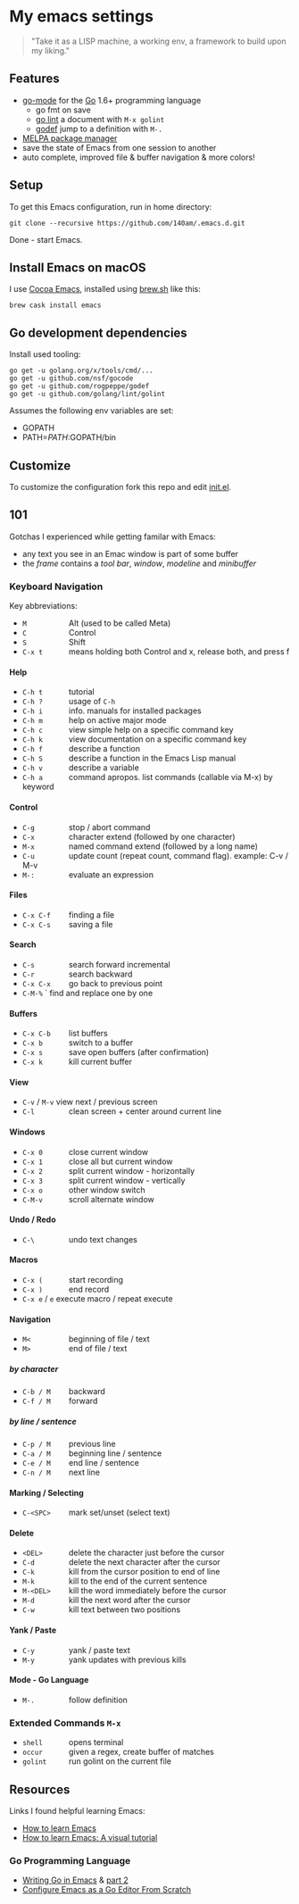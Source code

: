 # My emacs settings

> "Take it as a LISP machine, a working env, a framework to build upon my liking."


## Features

- [go-mode](https://github.com/dominikh/go-mode.el) for the [Go](https://golang.org/) 1.6+ programming language
  - go fmt on save
  - [go lint](https://github.com/golang/lint) a document with `M-x golint`
  - [godef](https://github.com/rogpeppe/godef) jump to a definition with `M-.`
- [MELPA package manager](https://melpa.org/)
- save the state of Emacs from one session to another
- auto complete, improved file & buffer navigation & more colors!

## Setup

To get this Emacs configuration, run in home directory:

    git clone --recursive https://github.com/140am/.emacs.d.git

Done - start Emacs.

## Install Emacs on macOS

I use [Cocoa Emacs](https://emacsformacosx.com/), installed using [brew.sh](http://brew.sh/) like this:

    brew cask install emacs

## Go development dependencies

Install used tooling:

```
go get -u golang.org/x/tools/cmd/...
go get -u github.com/nsf/gocode
go get -u github.com/rogpeppe/godef
go get -u github.com/golang/lint/golint
```

Assumes the following env variables are set:

- GOPATH
- PATH=$PATH:$GOPATH/bin

## Customize

To customize the configuration fork this repo and edit [init.el](init.el).


## 101

Gotchas I experienced while getting familar with Emacs:

- any text you see in an Emac window is part of some buffer
- the *frame* contains a *tool bar*, *window*, *modeline* and *minibuffer*

### Keyboard Navigation

Key abbreviations:

- `M          ` Alt (used to be called Meta)
- `C          ` Control
- `S          ` Shift
- `C-x t      ` means holding both Control and x, release both, and press f

#### Help

- `C-h t      ` tutorial
- `C-h ?      ` usage of `C-h`
- `C-h i      ` info. manuals for installed packages
- `C-h m      ` help on active major mode
- `C-h c      ` view simple help on a specific command key
- `C-h k      ` view documentation on a specific command key
- `C-h f      ` describe a function
- `C-h S      ` describe a function in the Emacs Lisp manual
- `C-h v      ` describe a variable
- `C-h a      ` command apropos. list commands (callable via M-x) by keyword

#### Control

- `C-g        ` stop / abort command
- `C-x        ` character extend (followed by one character)
- `M-x        ` named command extend (followed by a long name)
- `C-u        ` update count (repeat count, command flag). example: C-v / M-v
- `M-:        ` evaluate an expression

#### Files

- `C-x C-f    ` finding a file
- `C-x C-s    ` saving a file

#### Search

- `C-s        ` search forward incremental
- `C-r        ` search backward
- `C-x C-x    ` go back to previous point
- `C-M-%`     ` find and replace one by one

#### Buffers

- `C-x C-b    ` list buffers
- `C-x b      ` switch to a buffer
- `C-x s      ` save open buffers (after confirmation)
- `C-x k      ` kill current buffer

#### View

- `C-v` / `M-v` view next / previous screen
- `C-l        ` clean screen + center around current line

#### Windows

- `C-x 0      ` close current window
- `C-x 1      ` close all but current window
- `C-x 2      ` split current window - horizontally
- `C-x 3      ` split current window - vertically
- `C-x o      ` other window switch
- `C-M-v      ` scroll alternate window

#### Undo / Redo

- `C-\        ` undo text changes

#### Macros

- `C-x (      ` start recording
- `C-x )      ` end record
- `C-x e` / `e` execute macro / repeat execute

#### Navigation

- `M<         ` beginning of file / text
- `M>         ` end of file / text

##### by character

- `C-b / M    ` backward
- `C-f / M    ` forward

##### by line / sentence

- `C-p / M    ` previous line
- `C-a / M    ` beginning line / sentence
- `C-e / M    ` end line / sentence
- `C-n / M    ` next line

#### Marking / Selecting

- `C-<SPC>    ` mark set/unset (select text)

#### Delete

- `<DEL>      ` delete the character just before the cursor
- `C-d        ` delete the next character after the cursor 
- `C-k        ` kill from the cursor position to end of line 
- `M-k        ` kill to the end of the current sentence 
- `M-<DEL>    ` kill the word immediately before the cursor 
- `M-d        ` kill the next word after the cursor 
- `C-w        ` kill text between two positions

#### Yank / Paste

- `C-y        ` yank / paste text
- `M-y        ` yank updates with previous kills

#### Mode - Go Language

- `M-.        ` follow definition


### Extended Commands `M-x`

- `shell      ` opens terminal
- `occur      ` given a regex, create buffer of matches
- `golint     ` run golint on the current file


## Resources

Links I found helpful learning Emacs:

- [How to learn Emacs](http://david.rothlis.net/emacs/tutorial.html)
- [How to learn Emacs: A visual tutorial](http://sachachua.com/begin-emacs)

### Go Programming Language

- [Writing Go in Emacs](https://dominik.honnef.co/posts/2013/03/emacs-go-1/) & [part 2](https://dominik.honnef.co/posts/2013/08/emacs-go-2/)
- [Configure Emacs as a Go Editor From Scratch](http://tleyden.github.io/blog/2014/05/22/configure-emacs-as-a-go-editor-from-scratch/)
